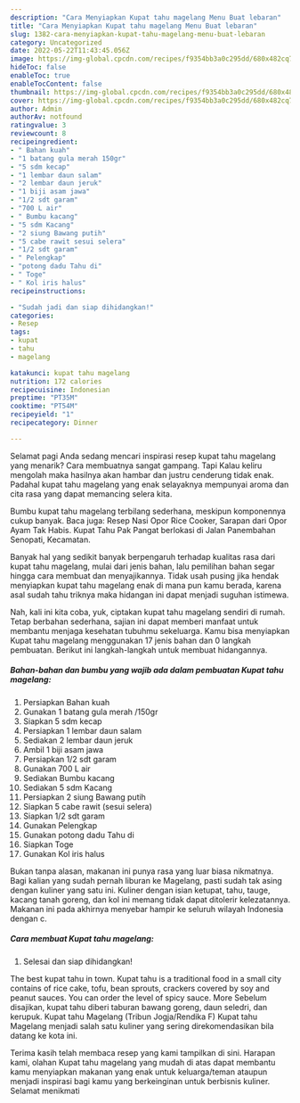 ```yaml
---
description: "Cara Menyiapkan Kupat tahu magelang Menu Buat lebaran"
title: "Cara Menyiapkan Kupat tahu magelang Menu Buat lebaran"
slug: 1382-cara-menyiapkan-kupat-tahu-magelang-menu-buat-lebaran
category: Uncategorized
date: 2022-05-22T11:43:45.056Z
image: https://img-global.cpcdn.com/recipes/f9354bb3a0c295dd/680x482cq70/kupat-tahu-magelang-foto-resep-utama.jpg
hideToc: false
enableToc: true
enableTocContent: false
thumbnail: https://img-global.cpcdn.com/recipes/f9354bb3a0c295dd/680x482cq70/kupat-tahu-magelang-foto-resep-utama.jpg
cover: https://img-global.cpcdn.com/recipes/f9354bb3a0c295dd/680x482cq70/kupat-tahu-magelang-foto-resep-utama.jpg
author: Admin
authorAv: notfound
ratingvalue: 3
reviewcount: 8
recipeingredient:
- " Bahan kuah"
- "1 batang gula merah 150gr"
- "5 sdm kecap"
- "1 lembar daun salam"
- "2 lembar daun jeruk"
- "1 biji asam jawa"
- "1/2 sdt garam"
- "700 L air"
- " Bumbu kacang"
- "5 sdm Kacang"
- "2 siung Bawang putih"
- "5 cabe rawit sesui selera"
- "1/2 sdt garam"
- " Pelengkap"
- "potong dadu Tahu di"
- " Toge"
- " Kol iris halus"
recipeinstructions:

- "Sudah jadi dan siap dihidangkan!"
categories:
- Resep
tags:
- kupat
- tahu
- magelang

katakunci: kupat tahu magelang 
nutrition: 172 calories
recipecuisine: Indonesian
preptime: "PT35M"
cooktime: "PT54M"
recipeyield: "1"
recipecategory: Dinner

---
```



Selamat pagi Anda sedang mencari inspirasi resep kupat tahu magelang yang menarik? Cara membuatnya sangat gampang. Tapi Kalau keliru mengolah maka hasilnya akan hambar dan justru cenderung tidak enak. Padahal kupat tahu magelang yang enak selayaknya mempunyai aroma dan cita rasa yang dapat memancing selera kita.


Bumbu kupat tahu magelang terbilang sederhana, meskipun komponennya cukup banyak. Baca juga: Resep Nasi Opor Rice Cooker, Sarapan dari Opor Ayam Tak Habis. Kupat Tahu Pak Pangat berlokasi di Jalan Panembahan Senopati, Kecamatan.

Banyak hal yang sedikit banyak berpengaruh terhadap kualitas rasa dari kupat tahu magelang, mulai dari jenis bahan, lalu pemilihan bahan segar hingga cara membuat dan menyajikannya. Tidak usah pusing jika hendak menyiapkan kupat tahu magelang enak di mana pun kamu berada, karena asal sudah tahu triknya maka hidangan ini dapat menjadi suguhan istimewa.


Nah, kali ini kita coba, yuk, ciptakan kupat tahu magelang sendiri di rumah. Tetap berbahan sederhana, sajian ini dapat memberi manfaat untuk membantu menjaga kesehatan tubuhmu sekeluarga. Kamu bisa menyiapkan Kupat tahu magelang menggunakan 17 jenis bahan dan 0 langkah pembuatan. Berikut ini langkah-langkah untuk membuat hidangannya.

<!--inarticleads1-->

##### Bahan-bahan dan bumbu yang wajib ada dalam pembuatan Kupat tahu magelang:

1. Persiapkan  Bahan kuah
1. Gunakan 1 batang gula merah /150gr
1. Siapkan 5 sdm kecap
1. Persiapkan 1 lembar daun salam
1. Sediakan 2 lembar daun jeruk
1. Ambil 1 biji asam jawa
1. Persiapkan 1/2 sdt garam
1. Gunakan 700 L air
1. Sediakan  Bumbu kacang
1. Sediakan 5 sdm Kacang
1. Persiapkan 2 siung Bawang putih
1. Siapkan 5 cabe rawit (sesui selera)
1. Siapkan 1/2 sdt garam
1. Gunakan  Pelengkap
1. Gunakan potong dadu Tahu di
1. Siapkan  Toge
1. Gunakan  Kol iris halus


Bukan tanpa alasan, makanan ini punya rasa yang luar biasa nikmatnya. Bagi kalian yang sudah pernah liburan ke Magelang, pasti sudah tak asing dengan kuliner yang satu ini. Kuliner dengan isian ketupat, tahu, tauge, kacang tanah goreng, dan kol ini memang tidak dapat ditolerir kelezatannya. Makanan ini pada akhirnya menyebar hampir ke seluruh wilayah Indonesia dengan c. 

<!--inarticleads2-->

##### Cara membuat Kupat tahu magelang:


1. Selesai dan siap dihidangkan!

The best kupat tahu in town. Kupat tahu is a traditional food in a small city contains of rice cake, tofu, bean sprouts, crackers covered by soy and peanut sauces. You can order the level of spicy sauce. More Sebelum disajikan, kupat tahu diberi taburan bawang goreng, daun seledri, dan kerupuk. Kupat tahu Magelang (Tribun Jogja/Rendika F) Kupat tahu Magelang menjadi salah satu kuliner yang sering direkomendasikan bila datang ke kota ini. 

Terima kasih telah membaca resep yang kami tampilkan di sini. Harapan kami, olahan Kupat tahu magelang yang mudah di atas dapat membantu kamu menyiapkan makanan yang enak untuk keluarga/teman ataupun menjadi inspirasi bagi kamu yang berkeinginan untuk berbisnis kuliner. Selamat menikmati
